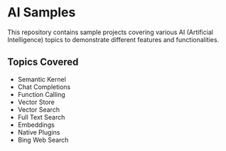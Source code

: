# AI Samples

This repository contains sample projects covering various AI (Artificial Intelligence) topics to demonstrate different features and functionalities.

## Topics Covered

- Semantic Kernel
- Chat Completions
- Function Calling
- Vector Store
- Vector Search
- Full Text Search
- Embeddings
- Native Plugins
- Bing Web Search
